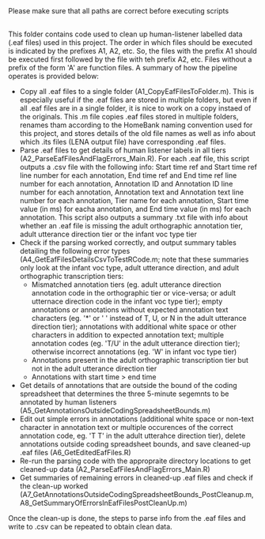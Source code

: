 ##
Please make sure that all paths are correct before executing scripts
## 

This folder contains code used to clean up human-listener labelled data (.eaf files) used in this project. The order in which files should be executed is indicated by the prefixes A1, A2, etc. So, the files with the prefix A1 should be executed first followed by the file with teh prefix A2, etc. Files without a prefix of the form 'A<number>' are function files. A summary of how the pipeline operates is provided below:
  
  - Copy all .eaf files to a single folder (A1_CopyEafFilesToFolder.m). This is especially useful if the .eaf files are stored in multiple folders, but even if all .eaf files are in a single folder, it is nice to work on a copy instaed of the originals. This .m file copies .eaf files stored in multiple folders, renames tham according to the HomeBank naming convention used for this project, and stores details of the old file names as well as info about which .its files (LENA output file) have corresponding .eaf files. 
  - Parse .eaf files to get details of human listener labels in all tiers (A2_ParseEafFilesAndFlagErrors_Main.R). For each .eaf file, this script outputs a .csv file with the following info: Start time ref and Start time ref line number for each annotation, End time ref and End time ref line number for each annotation, Annotation ID and Annotation ID line number for each annotation, Annotation text and Annotation text line number for each annotation, Tier name for each annotation, Start time value (in ms) for eacha annotation, and End time value (in ms) for each annotation. This script also outputs a summary .txt file with info about whether an .eaf file is missing the adult orthographic annotation tier, adult utterance direction tier or the infant voc type tier
  - Check if the parsing worked correctly, and output summary tables detailing the following error types (A4_GetEafFilesDetailsCsvToTestRCode.m; note that these summaries only look at the infant voc type, adult utterance direction, and adult orthographic transcription tiers:
      - Mismatched annotation tiers (eg. adult utterance direction annotation code in the orthographic tier or vice-versa; or adult utternace direction code in the infant voc type tier); empty annotations or annotations without expected annotation text characters (eg. '*' or ' ' instead of T, U, or N in the adult utterance direction tier); annotations with additional white space or other characters in addition to expected annotation text; multiple annotation codes (eg. 'T/U' in the adult utterance direction tier); otherwise incorrect annotations (eg. 'W' in infant voc type tier)
      - Annotations present in the adult orthographic transcription tier but not in the adult utterance direction tier
      - Annotations with start time > end time
  - Get details of annotations that are outside the bound of the coding spreadsheet that determines the three 5-minute segemnts to be annotated by human listeners (A5_GetAnnotationsOutsideCodingSpreadsheetBounds.m)
  - Edit out simple errors in annotations (additional white space or non-text character in annotation text or multiple occurences of the correct annotation code, eg. 'T T' in the adult utterahce direction tier), delete annotations outside coding spreadsheet bounds, and save cleaned-up .eaf files (A6_GetEditedEafFiles.R)
  - Re-run the parsing code with the appropraite directory locations to get cleaned-up data (A2_ParseEafFilesAndFlagErrors_Main.R)
  - Get summaries of remaining errors in cleaned-up .eaf files and check if the clean-up worked (A7_GetAnnotationsOutsideCodingSpreadsheetBounds_PostCleanup.m, A8_GetSummaryOfErrorsInEafFilesPostCleanUp.m)

Once the clean-up is done, the steps to parse info from the .eaf files and write to .csv can be repeated to obtain clean data. 
  



